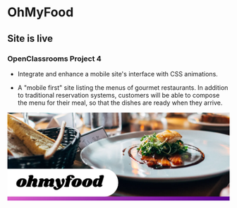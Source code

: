 # OhMyFood 

## Site is live

### OpenClassrooms Project 4  

* Integrate and enhance a mobile site's interface with CSS animations.

* A "mobile first" site listing the menus of gourmet restaurants. In addition to traditional reservation systems, customers will be able to compose the menu for their meal, so that the dishes are ready when they arrive.



![Banner](assets/images/Banner-Ohmyfood.webp)

